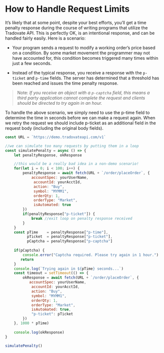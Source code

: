 # How to Handle Request Limits
It’s likely that at some point, despite your best efforts, you’ll get a time penalty response during the course of writing programs that utilize the Tradovate API. This is perfectly OK, is an intentional response, and can be handled fairly easily. Here is a scenario:

* Your program sends a request to modify a working order’s price based on a condition. By some market movement the programmer may not have accounted for, this condition becomes triggered many times within just a few seconds.

* Instead of the typical response, you receive a response with the `p-ticket` and `p-time` fields. The server has determined that a threshold has been reached and issues the time penalty response. 

>Note: *If you receive an object with a `p-captcha` field, this means a third party application cannot complete the request and clients should be directed to try again in an hour.* 

To handle the above scenario, we simply need to use the p-time field to determine the time in seconds before we can make a request again. When we retry the request we should include p-ticket as an additional field in the request body (including the original body fields). 
 
```js
const URL = `https://demo.tradovateapi.com/v1`

//we can simulate too many requests by putting them in a loop
const simulatePenalty = async () => {
    let penaltyResponse, okResponse

    //this would be a really bad idea in a non-demo scenario!
    for(let i = 0; i < 100; i++) {
        penaltyResponse = await fetch(URL + `/order/placeOrder`, {
            accountSpec: yourUserName,
             accountId: yourAcctId,
             action: "Buy",
             symbol: "MYMM1",
             orderQty: 1,
             orderType: "Market",
             isAutomated: true
        })
        if(penaltyResponse["p-ticket"]) {
            break //exit loop on penalty response received
        }
    }
    const pTime    = penaltyResponse["p-time"],
          pTicket  = penaltyResponse["p-ticket"],
          pCaptcha = penaltyResponse["p-captcha"]
    
    if(pCaptcha) {
        console.error("Captcha required. Please try again in 1 hour.")
	   return
    }
    console.log(`Trying again in ${pTime} seconds...`)
    const timeout = setTimeout(() => {
        okResponse = await fetch(URL + `/order/placeOrder`, {
           accountSpec: yourUserName,
            accountId: yourAcctId,
            action: "Buy",
            symbol: "MYMM1",
            orderQty: 1,
            orderType: "Market",
            isAutomated: true,
            "p-ticket": pTicket            
        })
    }, 1000 * pTime)
   
    console.log(okResponse)
}

simulatePenalty()
```
